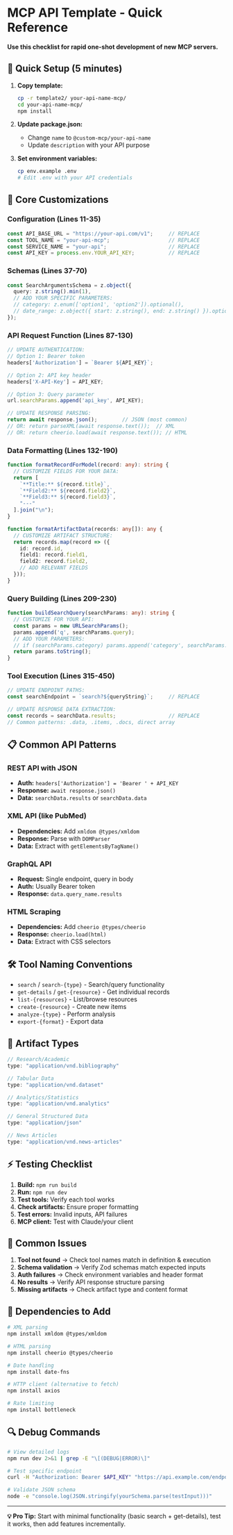 # MCP API Template - Quick Reference

**Use this checklist for rapid one-shot development of new MCP servers.**

## 🚀 Quick Setup (5 minutes)

1. **Copy template:**
   ```bash
   cp -r template2/ your-api-name-mcp/
   cd your-api-name-mcp/
   npm install
   ```

2. **Update package.json:**
   - Change `name` to `@custom-mcp/your-api-name`
   - Update `description` with your API purpose

3. **Set environment variables:**
   ```bash
   cp env.example .env
   # Edit .env with your API credentials
   ```

## 🔧 Core Customizations

### Configuration (Lines 11-35)
```typescript
const API_BASE_URL = "https://your-api.com/v1";     // REPLACE
const TOOL_NAME = "your-api-mcp";                   // REPLACE
const SERVICE_NAME = "your-api";                    // REPLACE
const API_KEY = process.env.YOUR_API_KEY;           // REPLACE
```

### Schemas (Lines 37-70)
```typescript
const SearchArgumentsSchema = z.object({
  query: z.string().min(1),
  // ADD YOUR SPECIFIC PARAMETERS:
  // category: z.enum(['option1', 'option2']).optional(),
  // date_range: z.object({ start: z.string(), end: z.string() }).optional(),
});
```

### API Request Function (Lines 87-130)
```typescript
// UPDATE AUTHENTICATION:
// Option 1: Bearer token
headers['Authorization'] = `Bearer ${API_KEY}`;

// Option 2: API key header
headers['X-API-Key'] = API_KEY;

// Option 3: Query parameter
url.searchParams.append('api_key', API_KEY);

// UPDATE RESPONSE PARSING:
return await response.json();        // JSON (most common)
// OR: return parseXML(await response.text());  // XML
// OR: return cheerio.load(await response.text()); // HTML
```

### Data Formatting (Lines 132-190)
```typescript
function formatRecordForModel(record: any): string {
  // CUSTOMIZE FIELDS FOR YOUR DATA:
  return [
    `**Title:** ${record.title}`,
    `**Field2:** ${record.field2}`,
    `**Field3:** ${record.field3}`,
    "---"
  ].join("\n");
}

function formatArtifactData(records: any[]): any {
  // CUSTOMIZE ARTIFACT STRUCTURE:
  return records.map(record => ({
    id: record.id,
    field1: record.field1,
    field2: record.field2,
    // ADD RELEVANT FIELDS
  }));
}
```

### Query Building (Lines 209-230)
```typescript
function buildSearchQuery(searchParams: any): string {
  // CUSTOMIZE FOR YOUR API:
  const params = new URLSearchParams();
  params.append('q', searchParams.query);
  // ADD YOUR PARAMETERS:
  // if (searchParams.category) params.append('category', searchParams.category);
  return params.toString();
}
```

### Tool Execution (Lines 315-450)
```typescript
// UPDATE ENDPOINT PATHS:
const searchEndpoint = `search?${queryString}`;     // REPLACE

// UPDATE RESPONSE DATA EXTRACTION:
const records = searchData.results;                 // REPLACE
// Common patterns: .data, .items, .docs, direct array
```

## 📋 Common API Patterns

### REST API with JSON
- **Auth:** `headers['Authorization'] = 'Bearer ' + API_KEY`
- **Response:** `await response.json()`
- **Data:** `searchData.results` or `searchData.data`

### XML API (like PubMed)
- **Dependencies:** Add `xmldom @types/xmldom`
- **Response:** Parse with `DOMParser`
- **Data:** Extract with `getElementsByTagName()`

### GraphQL API
- **Request:** Single endpoint, query in body
- **Auth:** Usually Bearer token
- **Response:** `data.query_name.results`

### HTML Scraping
- **Dependencies:** Add `cheerio @types/cheerio`
- **Response:** `cheerio.load(html)`
- **Data:** Extract with CSS selectors

## 🛠️ Tool Naming Conventions

- `search` / `search-{type}` - Search/query functionality
- `get-details` / `get-{resource}` - Get individual records
- `list-{resources}` - List/browse resources
- `create-{resource}` - Create new items
- `analyze-{type}` - Perform analysis
- `export-{format}` - Export data

## 🎯 Artifact Types

```typescript
// Research/Academic
type: "application/vnd.bibliography"

// Tabular Data
type: "application/vnd.dataset"

// Analytics/Statistics
type: "application/vnd.analytics"

// General Structured Data
type: "application/json"

// News Articles
type: "application/vnd.news-articles"
```

## ⚡ Testing Checklist

1. **Build:** `npm run build`
2. **Run:** `npm run dev`
3. **Test tools:** Verify each tool works
4. **Check artifacts:** Ensure proper formatting
5. **Test errors:** Invalid inputs, API failures
6. **MCP client:** Test with Claude/your client

## 🚨 Common Issues

1. **Tool not found** → Check tool names match in definition & execution
2. **Schema validation** → Verify Zod schemas match expected inputs
3. **Auth failures** → Check environment variables and header format
4. **No results** → Verify API response structure parsing
5. **Missing artifacts** → Check artifact type and content format

## 📝 Dependencies to Add

```bash
# XML parsing
npm install xmldom @types/xmldom

# HTML parsing  
npm install cheerio @types/cheerio

# Date handling
npm install date-fns

# HTTP client (alternative to fetch)
npm install axios

# Rate limiting
npm install bottleneck
```

## 🔍 Debug Commands

```bash
# View detailed logs
npm run dev 2>&1 | grep -E "\[(DEBUG|ERROR)\]"

# Test specific endpoint
curl -H "Authorization: Bearer $API_KEY" "https://api.example.com/endpoint"

# Validate JSON schema
node -e "console.log(JSON.stringify(yourSchema.parse(testInput)))"
```

---

**💡 Pro Tip:** Start with minimal functionality (basic search + get-details), test it works, then add features incrementally. 